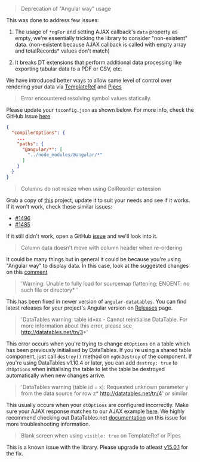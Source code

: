 > Deprecation of "Angular way" usage

This was done to address few issues:

1. The usage of `*ngFor` and setting AJAX callback's `data` property as empty, we're essentially tricking the library to consider "non-existent" data. (non-existent because AJAX callback is called with empty array and totalRecords* values don't match)

2. It breaks DT extensions that perform additional data processing like exporting tabular data to a PDF or CSV, etc.

We have introduced better ways to allow same level of control over rendering your data via [TemplateRef](https://l-lin.github.io/angular-datatables/#/advanced/using-template-ref) and [Pipes](https://l-lin.github.io/angular-datatables/#/advanced/using-pipe)

> Error encountered resolving symbol values statically.

Please update your `tsconfig.json` as shown below. For more info, check the GitHub issue [here](https://github.com/l-lin/angular-datatables/issues/937)

```json
{
  "compilerOptions": {
    ...
    "paths": {
      "@angular/*": [
        "../node_modules/@angular/*"
      ]
    }
  }
}
```

> Columns do not resize when using ColReorder extension

Grab a copy of [this](https://github.com/shanmukhateja/adt-resize-col-demo) project, update it to suit your needs and see if it works.
If it won't work, check these similar issues:
- [#1496](https://github.com/l-lin/angular-datatables/issues/1496)
- [#1485](https://github.com/l-lin/angular-datatables/issues/1485)

If it still didn't work, open a GitHub [issue](https://github.com/l-lin/angular-datatables/issues/new) and we'll look into it. 

> Column data doesn't move with column header when re-ordering

It could be many things but in general it could be because you're using "Angular way" to display data. In this case, look at the suggested changes on this [comment](https://github.com/l-lin/angular-datatables/issues/1496#issuecomment-764692564) 

> 'Warning: Unable to fully load <project> for sourcemap flattening; ENOENT: no such file or directory* '

This has been fixed in newer version of `angular-datatables`. You can find latest releases for your project's Angular version on [Releases](https://github.com/l-lin/angular-datatables/releases) page.

> 'DataTables warning: table id=xx - Cannot reinitialise DataTable. For more information about this error, please see http://datatables.net/tn/3*'

This error occurs when you're trying to change `dtOptions` on a table which has been previously initialised by DataTables.
If you're using a shared table component, just call `destroy()` method on `ngOnDestroy` of the component.
If you're using DataTables v1.10.4 or later, you can add `destroy: true` to `dtOptions` when initialising the table to let the table be destroyed automatically when new changes arrive. 

> 'DataTables warning (table id = x): Requested unknown parameter y from the data source for row z* http://datatables.net/tn/4' or similar

This usually occurs when your `dtOptions` are configured incorrectly. Make sure your AJAX response matches to our AJAX example [here](http://localhost:4200/#/basic/with-ajax). 
We highly recommend checking out DataTables.net [documentation](https://datatables.net/manual/tech-notes/4) on this issue for more troubleshooting information. 

> Blank screen when using `visible: true` on TemplateRef or Pipes

This is a known issue with the library. Please upgrade to atleast [v15.0.1](https://github.com/l-lin/angular-datatables/releases/tag/v15.0.1) for the fix.
